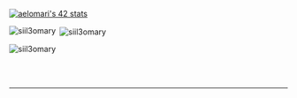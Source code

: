 <div align="center"> 
<!-- <img src="https://github.com/siil3omary/POOL-1337-42/blob/main/DAYS/img/robert-pattinson-batman.gif?raw=true" align="center" style="width: 500%" /> -->

</div>  


  [![aelomari's 42 stats](https://badge.mediaplus.ma/Binary/aelomari)](https://github.com/oakoudad/badge42)     




<p><img align="left" src="https://github-readme-stats.vercel.app/api/top-langs?username=siil3omary&show_icons=true&locale=en&layout=compact" alt="siil3omary" /></p>

<p>&nbsp;<img align="center" src="https://github-readme-stats.vercel.app/api?username=siil3omary&show_icons=true&locale=en" alt="siil3omary" /></p>

<p><img align="center" src="https://github-readme-streak-stats.herokuapp.com/?user=siil3omary&" alt="siil3omary" /></p>

   

<br/>  


<br />

----

